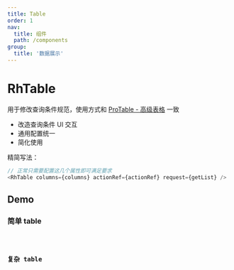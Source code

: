 ```yaml
---
title: Table
order: 1
nav:
  title: 组件
  path: /components
group:
  title: '数据展示'
---
```


# RhTable

用于修改查询条件规范，使用方式和 [ProTable - 高级表格](https://procomponents.ant.design/components/table?current=1&pageSize=5) 一致

- 改造查询条件 UI 交互
- 通用配置统一
- 简化使用

精简写法：

```js
// 正常只需要配置这几个属性即可满足要求
<RhTable columns={columns} actionRef={actionRef} request={getList} />
```

## Demo

### 简单 table

<code src="./demos/simple.tsx">

### 复杂 table

<code src="./demos/complex.tsx">

<API src="./index.tsx" />
